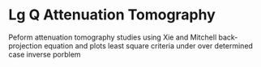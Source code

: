 # Lg Q Attenuation Tomography

Peform attenuation tomography studies using Xie and Mitchell back-projection equation and plots least square criteria under over determined case inverse porblem

